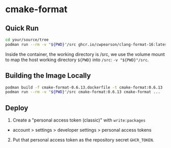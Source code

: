 # cmake-format

## Quick Run

```bash
cd your/source/tree
podman run --rm -v "${PWD}"/src ghcr.io/cwpearson/clang-format-16:latest clang-format ...
```

Inside the container, the working directory is /src, we use the volume mount to map the host working directory `${PWD}` into `/src`: `-v "${PWD}"/src`.

## Building the Image Locally

```bash
podman build -f cmake-format-0.6.13.dockerfile -t cmake-format:0.6.13
podman run --rm -v "${PWD}"/src cmake-format:0.6.13 cmake-format ...
```

## Deploy

1. Create a "personal access token (classic)" with `write:packages`
  * account > settings > developer settings > personal access tokens
2. Put that personal access token as the repository secret `GHCR_TOKEN`.
